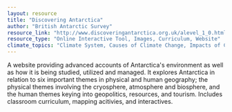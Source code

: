 ```yaml
---
layout: resource
title: "Discovering Antarctica"
author: "British Antarctic Survey"
resource_link: "http://www.discoveringantarctica.org.uk/alevel_1_0.html"
resource_type: "Online Interactive Tool, Images, Curriculum, Website"
climate_topics: "Climate System, Causes of Climate Change, Impacts of Climate Change"
---
```


A website providing advanced accounts of Antarctica's environment as well as how it is being studied, utilized and managed. It explores Antarctica in relation to six important themes in physical and human geography; the physical themes involving the cryosphere, atmosphere and biosphere, and the human themes keying into geopolitics, resources, and tourism.  Includes classroom curriculum, mapping acitivies, and interactives.
